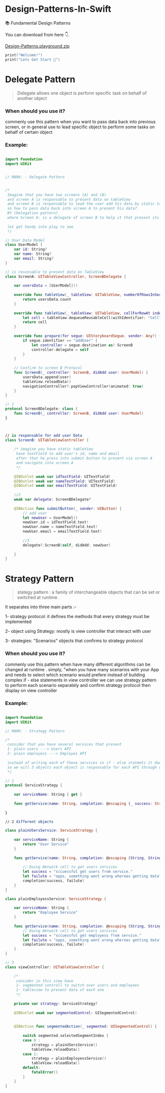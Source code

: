 # Design-Patterns-In-Swift
📚 Fundamental Design Patterns

You can download from here 👇. 

[Design-Patterns.playground.zip](https://github.com/Ahmed-Amin-Hassan-Ismail/Design-Patterns-In-Swift.git)


```swift
print("Welcome!")
print("Lets Get Start 🤟")
```


Delegate Pattern
==========
>Delegate allows one object is perform specific task on behalf of another object

### When should you use it?

commenly use this pattern when you want to pass data back into previous screen, 
or in general use to lead specific object to perform some tasks on behalf of certain object

### Example:
```swift

import Foundation
import UIKit


// MARK: - Delegate Pattern


/*
 Imagine that you have two screens (A) and (B)
 and screen A is responsable to present data on tableView
 and screen B is responsable to lead the user add his data by static table
 so how to pass data back into screen A to present his data?
 BY (Delegation pattern)
 where Screen A: is a delegate of screen B to help it that present its data
 
 let get handy into play to see
 */

// User Data Model
class UserModel {
    var id: String?
    var name: String?
    var email: String?
}

// is resonsable to present data on TableView
class ScreenA: UITableViewController, ScreenBDelegate {
    
    var usersData = [UserModel]()
    
    override func tableView(_ tableView: UITableView, numberOfRowsInSection section: Int) -> Int {
        return usersData.count
    }
    
    override func tableView(_ tableView: UITableView, cellForRowAt indexPath: IndexPath) -> UITableViewCell {
        let cell = tableView.dequeueReusableCell(withIdentifier: "Cell", for: indexPath)
        return cell
    }
    
    override func prepare(for segue: UIStoryboardSegue, sender: Any?) {
        if segue.identifier == "addUser" {
            let controller = segue.destination as! ScreenB
            controller.delegate = self
        }
    }
    
    // Confirm to screen B Protocol
    func ScreenB(_ controller: ScreenB, didAdd user: UserModel) {
        usersData.append(user)
        tableView.reloadData()
        navigationController?.popViewController(animated: true)
    }
}

// 1
protocol ScreenBDelegate: class {
    func ScreenB(_ controller: ScreenB, didAdd user: UserModel)
}



// is responsable for add user Data
class ScreenB: UITableViewController {
    
    /* imagine you have static tableView
     have textField to add user's id, name and email
     after that he press into submit button to present via screen A
     and navigate into screen A
     */
    
    @IBOutlet weak var idTextField: UITextField!
    @IBOutlet weak var nameTextField: UITextField!
    @IBOutlet weak var emailTextField: UITextField!
    
    //2
    weak var delegate: ScreenBDelegate?
    
    @IBAction func submitButton(_ sender: UIButton) {
        // add user
        let newUser = UserModel()
        newUser.id = idTextField.text!
        newUser.name = nameTextField.text!
        newUser.email = emailTextField.text!
        
        //3
        delegate?.ScreenB(self, didAdd: newUser)
        
    }
}
```


Strategy Pattern
==========
>stategy pattern : a family of interchangeable objects that can be set or switched at runtime .

It separates into three main parts :-

1- strategy protocol: it defines the methods that every strategy must be implemented 

2- object using Strategy: mostly is view controller that interact with user 

3- strategies: "Scenarios" objects that confirms to strategy protocol


### When should you use it?

commenly use this pattern when have many different algorithms can be changed at runtime .  simply, "when you have many scenarios with your App and needs to select which scenario would prefere instead of building complex if - else statements in view controller we can use strategy pattern to perform each scenario separately and confirm strategy protocol then display on view controller 

### Example:

```swift

import Foundation
import UIKit

// MARK: - Strategy Pattern

/*
 consider that you have several services that present
 1- plain users ---> Users API
 2- plain employess ---> Employes API
 
 instead of writing each of these services in if - else statmets it does not make sense.
 so we will 3 objects each object is responsable for each API through comfirming Strategy protocol and in view controller can switch between them easly
 */

// 1
protocol ServiceStrategy {
    
    var serviceName: String { get }
    
    func getService(name: String, completion: @escaping (_ success: String, _ failure: String) -> Void)
    
}

// 2 different objects

class plainUSersService: ServiceStrategy {
    
    var serviceName: String {
        return "User Service"
    }
    
    func getService(name: String, completion: @escaping (String, String) -> Void) {
        
        // Doing Network cell to get users services
        let success = "sccuessful get users from service."
        let failute = "opps, something went wrong whereas getting data"
        completion(success, failute)
    }
}

class plainEmployessService: ServiceStrategy {
    
    var serviceName: String {
        return "Employee Service"
    }
    
    func getService(name: String, completion: @escaping (String, String) -> Void) {
        // Doing Network cell to get users services
        let success = "sccuessful get employess from service."
        let failute = "opps, something went wrong whereas getting data"
        completion(success, failute)
    }
}

// 3
class viewController: UITableViewController {
    
    /*
     consider in this view have
     1- segmented controll to switch over users and employees
     2- tableview to present data of each one
     */
    
    private var strategy: ServiceStrategy?
    
    @IBOutlet weak var segmentedControl: UISegmentedControl!
    
    
    @IBAction func segmentedAction(_ segmented: UISegmentedControl) {
        
        switch segmented.selectedSegmentIndex {
        case 0 :
            strategy = plainUSersService()
            tableView.reloadData()
        case 1:
            strategy = plainEmployessService()
            tableView.reloadData()
        default:
            fatalError()
        }
    }
}
```
